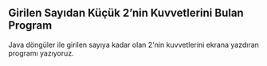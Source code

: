## Girilen Sayıdan Küçük 2’nin Kuvvetlerini Bulan Program
Java döngüler ile girilen sayıya kadar olan 2'nin kuvvetlerini ekrana yazdıran programı yazıyoruz.

